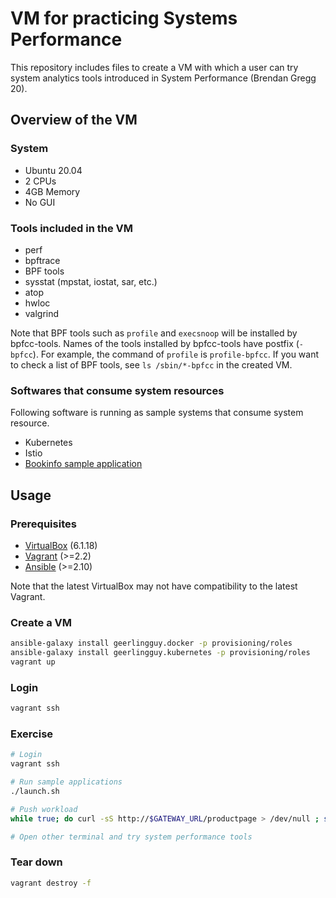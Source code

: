 # VM for practicing Systems Performance

This repository includes files to create a VM with which a user can try system analytics tools introduced in System Performance (Brendan Gregg 20).

## Overview of the VM

### System

* Ubuntu 20.04
* 2 CPUs
* 4GB Memory
* No GUI

### Tools included in the VM

* perf
* bpftrace
* BPF tools
* sysstat (mpstat, iostat, sar, etc.)
* atop
* hwloc
* valgrind

Note that BPF tools such as `profile` and `execsnoop` will be installed by bpfcc-tools.
Names of the tools installed by bpfcc-tools have postfix (`-bpfcc`).
For example, the command of `profile` is `profile-bpfcc`.
If you want to check a list of BPF tools, see `ls /sbin/*-bpfcc` in the created VM.

### Softwares that consume system resources

Following software is running as sample systems that consume system resource.

* Kubernetes
* Istio
* [Bookinfo sample application](https://istio.io/latest/docs/examples/bookinfo/)

## Usage

### Prerequisites

* [VirtualBox](https://www.virtualbox.org/wiki/Downloads) (6.1.18)
* [Vagrant](https://www.vagrantup.com/downloads) (>=2.2)
* [Ansible](https://docs.ansible.com/ansible/latest/installation_guide/intro_installation.html) (>=2.10)

Note that the latest VirtualBox may not have compatibility to the latest Vagrant.

### Create a VM

```bash
ansible-galaxy install geerlingguy.docker -p provisioning/roles
ansible-galaxy install geerlingguy.kubernetes -p provisioning/roles
vagrant up
```

### Login

```bash
vagrant ssh
```

### Exercise

```bash
# Login
vagrant ssh

# Run sample applications
./launch.sh

# Push workload
while true; do curl -sS http://$GATEWAY_URL/productpage > /dev/null ; sleep 0.1; done

# Open other terminal and try system performance tools
```

### Tear down

```bash
vagrant destroy -f
```
